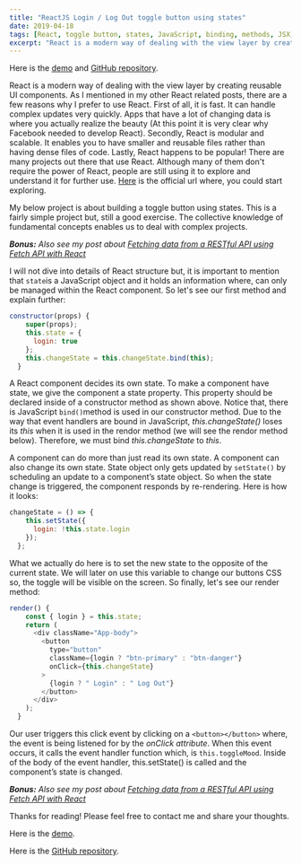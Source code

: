 ```yaml
---
title: "ReactJS Login / Log Out toggle button using states"
date: 2019-04-18
tags: [React, toggle button, states, JavaScript, binding, methods, JSX, git, GitHub]
excerpt: "React is a modern way of dealing with the view layer by creating reusable UI components. This project is about building a toggle button using states. This is a fairly simple project but, still a good exercise. The collective knowledge of fundamental concepts enables us to deal with complex projects."
---
```


Here is the [demo](https://alitursucular.github.io/reactjs-toggle-button-with-states-demo/) and [GitHub repository](https://github.com/alitursucular/reactjs-toggle-button-with-states-demo).

React is a modern way of dealing with the view layer by creating reusable UI components. As I mentioned in my other React related posts, there are a few reasons why I prefer to use React. First of all, it is fast. It can handle complex updates very quickly. Apps that have a lot of changing data is where you actually realize the beauty (At this point it is very clear why Facebook needed to develop React). Secondly, React is modular and scalable. It enables you to have smaller and reusable files rather than having dense files of code. Lastly, React happens to be popular! There are many projects out there that use React. Although many of them don't require the power of React, people are still using it to explore and understand it for further use. [Here](https://reactjs.org/tutorial/tutorial.html) is the official url where, you could start exploring.

My below project is about building a toggle button using states. This is a fairly simple project but, still a good exercise. The collective knowledge of fundamental concepts enables us to deal with complex projects.

**_Bonus:_** _Also see my post about [Fetching data from a RESTful API using Fetch API with React](https://alitursucular.github.io/fetching-api-data-with-reactjs/)_

I will not dive into details of React structure but, it is important to mention that `state`is a JavaScript object and it holds an information where, can only be managed within the React component. So let's see our first method and explain further:

```javascript
constructor(props) {
    super(props);
    this.state = {
      login: true
    };
    this.changeState = this.changeState.bind(this);
  }
```

A React component decides its own state. To make a component have state, we give the component a state property. This property should be declared inside of a constructor method as shown above. Notice that, there is JavaScript `bind()`method is used in our constructor method. Due to the way that event handlers are bound in JavaScript, _this.changeState()_ loses its _this_ when it is used in the rendor method (we will see the rendor method below). Therefore, we must bind _this.changeState_ to _this_.

A component can do more than just read its own state. A component can also change its own state. State object only gets updated by `setState()` by scheduling an update to a component’s state object. So when the state change is triggered, the component responds by re-rendering. Here is how it looks:

```javascript
changeState = () => {
    this.setState({
      login: !this.state.login
    });
  };
```

What we actually do here is to set the new state to the opposite of the current state. We will later on use this variable to change our buttons CSS so, the toggle will be visible on the screen. So finally, let's see our render method:

```javascript
render() {
    const { login } = this.state;
    return (
      <div className="App-body">
        <button
          type="button"
          className={login ? "btn-primary" : "btn-danger"}
          onClick={this.changeState}
        >
          {login ? " Login" : " Log Out"}
        </button>
      </div>
    );
  }
```

Our user triggers this click event by clicking on a `<button></button>` where, the event is being listened for by the _onClick attribute_. When this event occurs, it calls the event handler function which, is `this.toggleMood`. Inside of the body of the event handler, this.setState() is called and the component’s state is changed.

**_Bonus:_** _Also see my post about [Fetching data from a RESTful API using Fetch API with React](https://alitursucular.github.io/fetching-api-data-with-reactjs/)_

Thanks for reading! Please feel free to contact me and share your thoughts.

Here is the [demo](https://alitursucular.github.io/reactjs-toggle-button-with-states-demo/).

Here is the [GitHub repository](https://github.com/alitursucular/reactjs-toggle-button-with-states-demo).